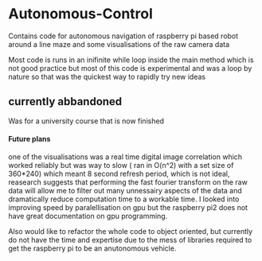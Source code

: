 # Autonomous-Control
Contains code for autonomous navigation of raspberry pi based robot around a line maze and some visualisations of the raw camera data 

Most code is runs in an inifinite while loop inside the main method which is not good practice but most of this code is experimental and was a loop by nature so that was the quickest way to rapidly try new ideas

## currently abbandoned
Was for a university course that is now finished

#### Future plans
one of the visualisations was a real time digital image correlation which worked reliably but was way to slow ( ran in O(n^2) with a set size of 360*240) which meant 8 second refresh period, which is not ideal, reasearch suggests that performing the fast fourier transform on the raw data will allow me to filter out many unnessairy aspects of the data and dramatically reduce computation time to a workable time.  I looked into improving speed by paralellisation on gpu but the raspberry pi2 does not have great documentation on gpu programming.

Also would like to refactor the whole code to object oriented, but currently do not have the time and expertise due to the mess of libraries required to get the raspberry pi to be an anutonomous vehicle.

